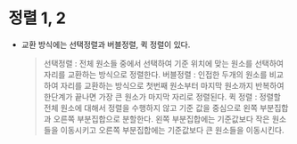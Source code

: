 # 정렬 1, 2

- 교환 방식에는 선택정렬과 버블정렬, 퀵 정렬이 있다.
  > 선택정렬 : 전체 원소들 중에서 선택하여 기준 위치에 맞는 원소를 선택하여 자리를 교환하는 방식으로 정렬한다.
  > 버블정렬 : 인접한 두개의 원소를 비교하여 자리를 교환하는 방식으로 첫번째 원소부터 마지막 원소까지 반복하여 한단계가 끝나면 가장 큰 원소가 마지막 자리로 정렬된다.
  > 퀵 정렬 : 정렬할 전체 원소에 대해서 정렬을 수행하지 않고 기준 값을 중심으로 왼쪽 부분집합과 오른쪽 부분집합으로 분할한다. 왼쪽 부분집합에는 기준값보다 작은 원소들을 이동시키고 오른쪽 부분집합에는 기준값보다 큰 원소들을 이동시킨다.

